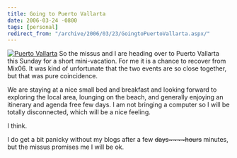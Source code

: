 ```yaml
---
title: Going to Puerto Vallarta
date: 2006-03-24 -0800
tags: [personal]
redirect_from: "/archive/2006/03/23/GoingtoPuertoVallarta.aspx/"
---
```


[![Puerto
Vallarta](https://haacked.com/images/PuertoVallarta_Small.jpg)](https://haacked.com/images/PuertoVallarta.jpg)
So the missus and I are heading over to Puerto Vallarta this Sunday for
a short mini-vacation. For me it is a chance to recover from Mix06. It
was kind of unfortunate that the two events are so close together, but
that was pure coincidence.

We are staying at a nice small bed and breakfast and looking forward to
exploring the local area, lounging on the beach, and generally enjoying
an itinerary and agenda free few days. I am not bringing a computer so I
will be totally disconnected, which will be a nice feeling.

I think.

I do get a bit panicky without my blogs after a few ~~days~~~~hours~~
minutes, but the missus promises me I will be ok.
